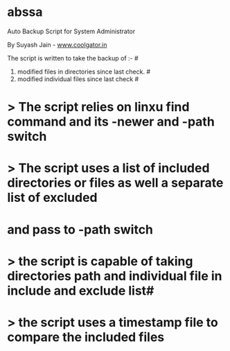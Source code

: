 # abssa
Auto Backup Script for System Administrator

By Suyash Jain - www.coolgator.in                                                                



The script is written to take the backup of :-                                                   #
 1) modified files in directories since last check.                                              #
 2) modified individual files since last check                                                   #



# > The script relies on linxu find command and its -newer and -path switch                         #
# > The script uses a list of included directories or files as well a separate list of excluded     #
#   and pass to -path switch                                                                        #
# > the script is capable of taking directories path and individual file in include and exclude list#
# > the script uses a timestamp file to compare the included files                                  #

